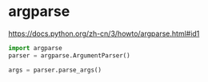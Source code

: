 # argparse

https://docs.python.org/zh-cn/3/howto/argparse.html#id1

```python
import argparse
parser = argparse.ArgumentParser()

args = parser.parse_args()
```

